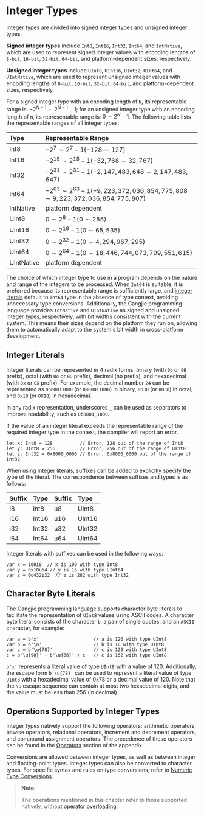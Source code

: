 # Integer Types

Integer types are divided into signed integer types and unsigned integer types.

**Signed integer types** include `Int8`, `Int16`, `Int32`, `Int64`, and `IntNative`, which are used to represent signed integer values with encoding lengths of `8-bit`, `16-bit`, `32-bit`, `64-bit`, and platform-dependent sizes, respectively.

**Unsigned integer types** include `UInt8`, `UInt16`, `UInt32`, `UInt64`, and `UIntNative`, which are used to represent unsigned integer values with encoding lengths of `8-bit`, `16-bit`, `32-bit`, `64-bit`, and platform-dependent sizes, respectively.

For a signed integer type with an encoding length of `N`, its representable range is: $-2^{N-1} \sim 2^{N-1}-1$; for an unsigned integer type with an encoding length of `N`, its representable range is: $0 \sim 2^{N}-1$. The following table lists the representable ranges of all integer types:

| Type        | Representable Range                                                                                |
|:-----------|:------------------------------------------------------------------------------------|
| Int8       | $-2^7 \sim 2^7-1 (-128 \sim 127)$                                                   |
| Int16      | $-2^{15} \sim 2^{15}-1 (-32,768 \sim 32,767)$                                       |
| Int32      | $-2^{31} \sim 2^{31}-1 (-2,147,483,648 \sim 2,147,483,647)$                         |
| Int64      | $-2^{63} \sim 2^{63}-1 (-9,223,372,036,854,775,808 \sim 9,223,372,036,854,775,807)$ |
| IntNative  | platform dependent                                                                  |
| UInt8      | $0 \sim 2^8-1 (0 \sim 255)$                                                         |
| UInt16     | $0 \sim 2^{16}-1 (0 \sim 65,535)$                                                   |
| UInt32     | $0 \sim 2^{32}-1 (0 \sim 4,294,967,295)$                                            |
| UInt64     | $0 \sim 2^{64}-1 (0 \sim 18,446,744,073,709,551,615)$                               |
| UIntNative | platform dependent                                                                  |

The choice of which integer type to use in a program depends on the nature and range of the integers to be processed. When `Int64` is suitable, it is preferred because its representable range is sufficiently large, and [integer literals](./integer.md#integer-literals) default to `Int64` type in the absence of type context, avoiding unnecessary type conversions. Additionally, the Cangjie programming language provides `IntNative` and `UIntNative` as signed and unsigned integer types, respectively, with bit widths consistent with the current system. This means their sizes depend on the platform they run on, allowing them to automatically adapt to the system's bit width in cross-platform development.

## Integer Literals

Integer literals can be represented in 4 radix forms: binary (with `0b` or `0B` prefix), octal (with `0o` or `0O` prefix), decimal (no prefix), and hexadecimal (with `0x` or `0X` prefix). For example, the decimal number `24` can be represented as `0b00011000` (or `0B00011000`) in binary, `0o30` (or `0O30`) in octal, and `0x18` (or `0X18`) in hexadecimal.

In any radix representation, underscores `_` can be used as separators to improve readability, such as `0b0001_1000`.

If the value of an integer literal exceeds the representable range of the required integer type in the context, the compiler will report an error.

<!-- compile.error -->

```cangjie
let x: Int8 = 128          // Error, 128 out of the range of Int8
let y: UInt8 = 256         // Error, 256 out of the range of UInt8
let z: Int32 = 0x8000_0000 // Error, 0x8000_0000 out of the range of Int32
```

When using integer literals, suffixes can be added to explicitly specify the type of the literal. The correspondence between suffixes and types is as follows:

|  Suffix  | Type   |  Suffix  | Type    |
| :----- | :---- | :----  | :----- |
| i8     | Int8  | u8     | UInt8  |
| i16    | Int16 | u16    | UInt16 |
| i32    | Int32 | u32    | UInt32 |
| i64    | Int64 | u64    | UInt64 |

Integer literals with suffixes can be used in the following ways:

<!-- compile -->

```cangjie
var x = 100i8  // x is 100 with type Int8
var y = 0x10u64 // y is 16 with type UInt64
var z = 0o432i32  // z is 282 with type Int32
```

## Character Byte Literals

The Cangjie programming language supports character byte literals to facilitate the representation of `UInt8` values using ASCII codes. A character byte literal consists of the character `b`, a pair of single quotes, and an `ASCII` character, for example:

<!-- compile -->

```cangjie
var a = b'x'                    // a is 120 with type UInt8
var b = b'\n'                   // b is 10 with type UInt8
var c = b'\u{78}'               // c is 120 with type UInt8
c = b'\u{90}' - b'\u{66}' + c   // c is 162 with type UInt8
```

`b'x'` represents a literal value of type `UInt8` with a value of 120. Additionally, the escape form `b'\u{78}'` can be used to represent a literal value of type `UInt8` with a hexadecimal value of 0x78 or a decimal value of 120. Note that the `\u` escape sequence can contain at most two hexadecimal digits, and the value must be less than 256 (in decimal).

## Operations Supported by Integer Types

Integer types natively support the following operators: arithmetic operators, bitwise operators, relational operators, increment and decrement operators, and compound assignment operators. The precedence of these operators can be found in the [Operators](../Appendix/operator.md) section of the appendix.

Conversions are allowed between integer types, as well as between integer and floating-point types. Integer types can also be converted to character types. For specific syntax and rules on type conversions, refer to [Numeric Type Conversions](../class_and_interface/typecast.md#numeric-type-conversions).

> **Note:**
>
> The operations mentioned in this chapter refer to those supported natively, without [operator overloading](../function/operator_overloading.md).